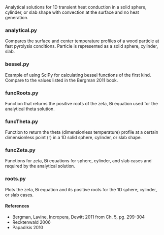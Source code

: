Analytical solutions for 1D transient heat conduction in a solid sphere, cylinder, or slab shape with convection at the surface and no heat generation.

### analytical.py
Compares the surface and center temperature profiles of a wood particle at fast pyrolysis conditions. Particle is represented as a solid sphere, cylinder, slab.

### bessel.py
Example of using SciPy for calculating bessel functions of the first kind. Compare to the values listed in the Bergman 2011 book.

### funcRoots.py
Function that returns the positive roots of the zeta, Bi equation used for the analytical theta solution.

### funcTheta.py
Function to return the theta (dimensionless temperature) profile at a certain dimensionless point (r) in a 1D solid sphere, cylinder, or slab shape.

### funcZeta.py
Functions for zeta, Bi equations for sphere, cylinder, and slab cases and required by the analytical solution.

### roots.py
Plots the zeta, Bi equation and its positive roots for the 1D sphere, cylinder, or slab cases.

#### References
* Bergman, Lavine, Incropera, Dewitt 2011 from Ch. 5, pg. 299-304
* Recktenwald 2006
* Papadikis 2010
